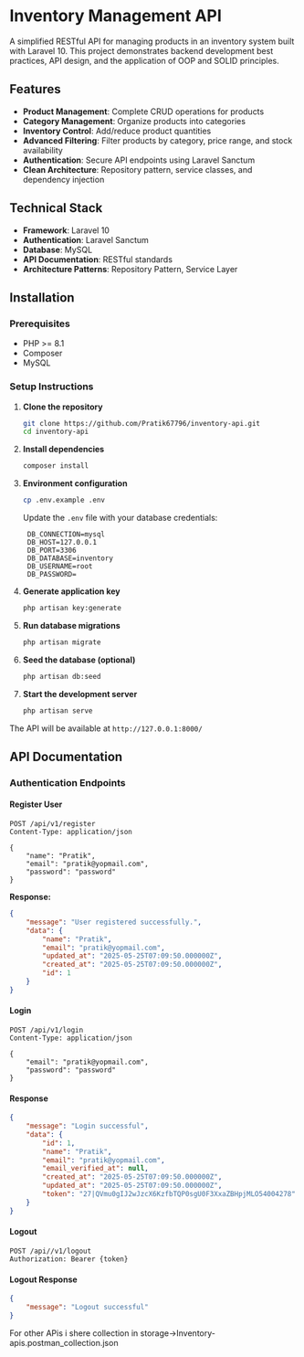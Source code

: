 # Inventory Management API

A simplified RESTful API for managing products in an inventory system built with Laravel 10. This project demonstrates backend development best practices, API design, and the application of OOP and SOLID principles.

## Features

- **Product Management**: Complete CRUD operations for products
- **Category Management**: Organize products into categories
- **Inventory Control**: Add/reduce product quantities
- **Advanced Filtering**: Filter products by category, price range, and stock availability
- **Authentication**: Secure API endpoints using Laravel Sanctum
- **Clean Architecture**: Repository pattern, service classes, and dependency injection


## Technical Stack

- **Framework**: Laravel 10
- **Authentication**: Laravel Sanctum
- **Database**: MySQL
- **API Documentation**: RESTful standards
- **Architecture Patterns**: Repository Pattern, Service Layer

## Installation

### Prerequisites

- PHP >= 8.1
- Composer
- MySQL

### Setup Instructions

1. **Clone the repository**
   ```bash
   git clone https://github.com/Pratik67796/inventory-api.git
   cd inventory-api
   ```

2. **Install dependencies**
   ```bash
   composer install
   ```

3. **Environment configuration**
   ```bash
   cp .env.example .env
   ```
   
   Update the `.env` file with your database credentials:
   ```env
    DB_CONNECTION=mysql
    DB_HOST=127.0.0.1
    DB_PORT=3306
    DB_DATABASE=inventory
    DB_USERNAME=root
    DB_PASSWORD=

   ```

4. **Generate application key**
   ```bash
   php artisan key:generate
   ```

5. **Run database migrations**
   ```bash
   php artisan migrate
   ```

6. **Seed the database (optional)**
   ```bash
   php artisan db:seed
   ```

7. **Start the development server**
   ```bash
   php artisan serve
   ```

The API will be available at `http://127.0.0.1:8000/`

## API Documentation

### Authentication Endpoints

#### Register User
```http
POST /api/v1/register
Content-Type: application/json

{
    "name": "Pratik",
    "email": "pratik@yopmail.com",
    "password": "password"
}
```

**Response:**
```json
{
    "message": "User registered successfully.",
    "data": {
        "name": "Pratik",
        "email": "pratik@yopmail.com",
        "updated_at": "2025-05-25T07:09:50.000000Z",
        "created_at": "2025-05-25T07:09:50.000000Z",
        "id": 1
    }
}
```

#### Login
```http
POST /api/v1/login
Content-Type: application/json

{
    "email": "pratik@yopmail.com",
    "password": "password"
}
```
#### Response

```json
{
    "message": "Login successful",
    "data": {
        "id": 1,
        "name": "Pratik",
        "email": "pratik@yopmail.com",
        "email_verified_at": null,
        "created_at": "2025-05-25T07:09:50.000000Z",
        "updated_at": "2025-05-25T07:09:50.000000Z",
        "token": "27|QVmu0gIJ2wJzcX6KzfbTQP0sgU0F3XxaZBHpjMLO54004278"
    }
}
```
#### Logout
```http
POST /api//v1/logout
Authorization: Bearer {token}
```
#### Logout Response

```json 
{
    "message": "Logout successful"
}
```

For other APis i shere collection in storage->Inventory-apis.postman_collection.json